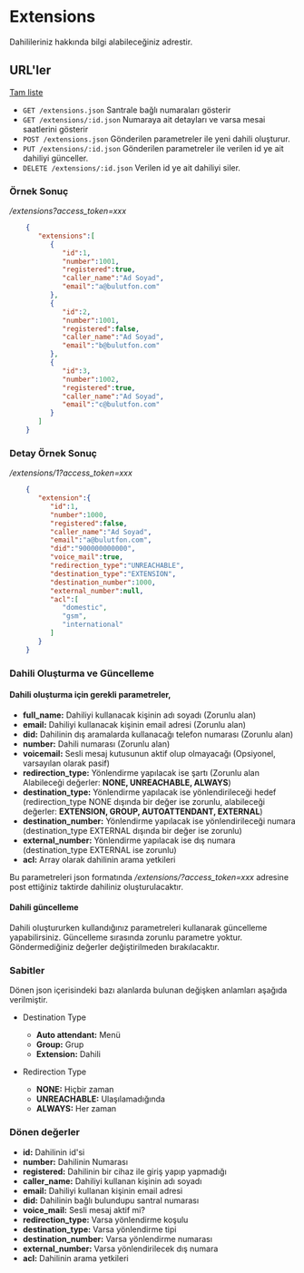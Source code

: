 # Extensions

Dahilileriniz hakkında bilgi alabileceğiniz adrestir.

## URL'ler

[Tam liste](http://api.bulutfon.com/docs#!/Extension)

* `GET /extensions.json` Santrale bağlı numaraları gösterir
* `GET /extensions/:id.json` Numaraya ait detayları ve varsa mesai saatlerini gösterir
* `POST /extensions.json` Gönderilen parametreler ile yeni dahili oluşturur.
* `PUT /extensions/:id.json` Gönderilen parametreler ile verilen id ye ait dahiliyi günceller.
* `DELETE /extensions/:id.json` Verilen id ye ait dahiliyi siler.

### Örnek Sonuç

*/extensions?access_token=xxx*

```json
    {
       "extensions":[
          {
             "id":1,
             "number":1001,
             "registered":true,
             "caller_name":"Ad Soyad",
             "email":"a@bulutfon.com"
          },
          {
             "id":2,
             "number":1001,
             "registered":false,
             "caller_name":"Ad Soyad",
             "email":"b@bulutfon.com"
          },
          {
             "id":3,
             "number":1002,
             "registered":true,
             "caller_name":"Ad Soyad",
             "email":"c@bulutfon.com"
          }
       ]
    }
```

### Detay Örnek Sonuç

*/extensions/1?access_token=xxx*

```json
    {
       "extension":{
          "id":1,
          "number":1000,
          "registered":false,
          "caller_name":"Ad Soyad",
          "email":"a@bulutfon.com",
          "did":"900000000000",
          "voice_mail":true,
          "redirection_type":"UNREACHABLE",
          "destination_type":"EXTENSION",
          "destination_number":1000,
          "external_number":null,
          "acl":[
             "domestic",
             "gsm",
             "international"
          ]
       }
    }
```

### Dahili Oluşturma ve Güncelleme

#### Dahili oluşturma için gerekli parametreler,

* **full_name:** Dahiliyi kullanacak kişinin adı soyadı (Zorunlu alan)
* **email:** Dahiliyi kullanacak kişinin email adresi (Zorunlu alan)
* **did:** Dahilinin dış aramalarda kullanacağı telefon numarası (Zorunlu alan)
* **number:** Dahili numarası (Zorunlu alan)
* **voicemail:** Sesli mesaj kutusunun aktif olup olmayacağı (Opsiyonel, varsayılan olarak pasif)
* **redirection_type:** Yönlendirme yapılacak ise şartı (Zorunlu alan Alabileceği değerler: **NONE, UNREACHABLE, ALWAYS**)
* **destination_type:** Yönlendirme yapılacak ise yönlendirileceği hedef (redirection_type NONE dışında bir değer ise zorunlu, alabileceği değerler: **EXTENSION, GROUP, AUTOATTENDANT, EXTERNAL**)
* **destination_number:** Yönlendirme yapılacak ise yönlendirileceği numara (destination_type EXTERNAL dışında bir değer ise zorunlu)
* **external_number:** Yönlendirme yapılacak ise dış numara (destination_type EXTERNAL ise zorunlu)
* **acl:** Array olarak dahilinin arama yetkileri

Bu parametreleri json formatında */extensions/?access_token=xxx* adresine post ettiğiniz taktirde dahiliniz oluşturulacaktır.

#### Dahili güncelleme

Dahili oluştururken kullandığınız parametreleri kullanarak güncelleme yapabilirsiniz. Güncelleme sırasında zorunlu parametre yoktur. Göndermediğiniz değerler değiştirilmeden bırakılacaktır.

### Sabitler

Dönen json içerisindeki bazı alanlarda bulunan değişken anlamları aşağıda verilmiştir.

* Destination Type
    * **Auto attendant:** Menü
    * **Group:** Grup
    * **Extension:** Dahili

* Redirection Type
    * **NONE:** Hiçbir zaman
    * **UNREACHABLE:** Ulaşılamadığında
    * **ALWAYS:** Her zaman

### Dönen değerler

* **id:** Dahilinin id'si
* **number:** Dahilinin Numarası
* **registered:** Dahilinin bir cihaz ile giriş yapıp yapmadığı
* **caller_name:** Dahiliyi kullanan kişinin adı soyadı
* **email:** Dahiliyi kullanan kişinin email adresi
* **did:** Dahilinin bağlı bulundupu santral numarası
* **voice_mail:** Sesli mesaj aktif mi?
* **redirection_type:** Varsa yönlendirme koşulu
* **destination_type:** Varsa yönlendirme tipi
* **destination_number:** Varsa yönlendirme numarası
* **external_number:** Varsa yönlendirilecek dış numara
* **acl:** Dahilinin arama yetkileri
